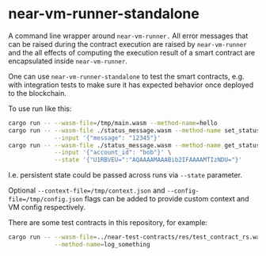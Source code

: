 # near-vm-runner-standalone

A command line wrapper around `near-vm-runner.` All error messages
that can be raised during the contract execution are raised by
`near-vm-runner` and the all effects of computing the execution result
of a smart contract are encapsulated inside `near-vm-runner`.

One can use `near-vm-runner-standalone` to test the smart contracts,
e.g. with integration tests to make sure it has expected behavior once
deployed to the blockchain.

To use run like this:

```bash
cargo run -- --wasm-file=/tmp/main.wasm --method-name=hello
cargo run -- --wasm-file ./status_message.wasm --method-name set_status \
             --input '{"message": "12345"}'
сargo run -- --wasm-file ./status_message.wasm --method-name get_status \
             --input '{"account_id": "bob"}' \
             --state '{"U1RBVEU=":"AQAAAAMAAABib2IFAAAAMTIzNDU="}'
```
I.e. persistent state could be passed across runs via `--state` parameter.

Optional `--context-file=/tmp/context.json` and
`--config-file=/tmp/config.json` flags can be added to provide custom
context and VM config respectively.

There are some test contracts in this repository, for example:

```bash
cargo run -- --wasm-file=../near-test-contracts/res/test_contract_rs.wasm \
             --method-name=log_something
```
